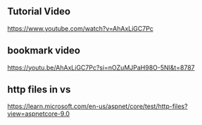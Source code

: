 ## Tutorial Video
https://www.youtube.com/watch?v=AhAxLiGC7Pc

## bookmark video
https://youtu.be/AhAxLiGC7Pc?si=nOZuMJPaH98O-5Nl&t=8787

## http files in vs
https://learn.microsoft.com/en-us/aspnet/core/test/http-files?view=aspnetcore-9.0


